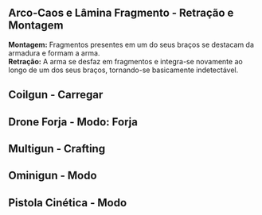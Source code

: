 ## Arco-Caos e Lâmina Fragmento - Retração e Montagem

**Montagem:** Fragmentos presentes em um do seus braços se destacam da armadura e formam a arma.  
**Retração:** A arma se desfaz em fragmentos e integra-se novamente ao longo de um dos seus braços, tornando-se basicamente indetectável.  

## Coilgun - Carregar
## Drone Forja - Modo: Forja
## Multigun - Crafting
## Ominigun - Modo
## Pistola Cinética - Modo